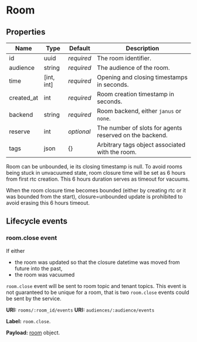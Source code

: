 # Room

## Properties

Name       | Type       | Default    | Description
-----------| ---------- | ---------- | ----------------------------------------------------
id         |       uuid | _required_ | The room identifier.
audience   |     string | _required_ | The audience of the room.
time       | [int, int] | _required_ | Opening and closing timestamps in seconds.
created_at |        int | _required_ | Room creation timestamp in seconds.
backend    |     string | _required_ | Room backend, either `janus` or `none`.
reserve    |        int | _optional_ | The number of slots for agents reserved on the backend.
tags       |       json | {}         | Arbitrary tags object associated with the room.


Room can be unbounded, ie its closing timestamp is null.
To avoid rooms being stuck in unvacuumed state, room closure time will be set as 6 hours from first rtc creation.
This 6 hours duration serves as timeout for vacuums.

When the room closure time becomes bounded (either by creating rtc or it was bounded from the start),
closure=unbounded update is prohibited to avoid erasing this 6 hours timeout.

## Lifecycle events

### room.close event

If either
  * the room was updated so that the closure datetime was moved from future into the past,
  * the room was vacuumed

`room.close` event will be sent to room topic and tenant topics.
This event is not guaranteed to be unique for a room, that is two `room.close` events could be sent by the service.

**URI:** `rooms/:room_id/events`
**URI:** `audiences/:audience/events`

**Label:** `room.close`.

**Payload:** [room](#properties) object.
